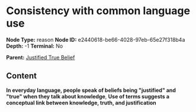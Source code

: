 # Consistency with common language use

**Node Type:** reason
**Node ID:** e2440618-be66-4028-97eb-65e27f318b4a
**Depth:** -1
**Terminal:** No

**Parent:** [Justified True Belief](justified-true-belief.md)

## Content

**In everyday language, people speak of beliefs being "justified" and "true" when they talk about knowledge**, **Use of terms suggests a conceptual link between knowledge, truth, and justification**
